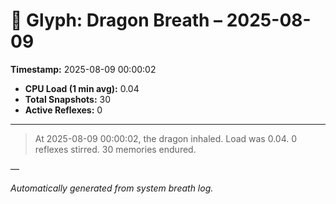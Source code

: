 # 🐉 Glyph: Dragon Breath – 2025-08-09

**Timestamp:** 2025-08-09 00:00:02

- **CPU Load (1 min avg):** 0.04
- **Total Snapshots:** 30
- **Active Reflexes:** 0

---

> At 2025-08-09 00:00:02, the dragon inhaled. Load was 0.04. 0 reflexes stirred. 30 memories endured.

—

_Automatically generated from system breath log._
